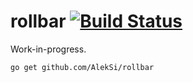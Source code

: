 rollbar [![Build Status](https://travis-ci.org/AlekSi/rollbar.svg)](https://travis-ci.org/AlekSi/rollbar)
=======

Work-in-progress.

```bash
go get github.com/AlekSi/rollbar
```
